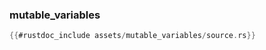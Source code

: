 ### mutable_variables

```rust
{{#rustdoc_include assets/mutable_variables/source.rs}}
```
<div class="flex-container vis_block" style="position:relative; margin-left:-75px; margin-right:-75px; display: none;">
  <object type="image/svg+xml" class="mutable_variables code_panel" data="assets/mutable_variables/vis_code.svg"></object>
  <object type="image/svg+xml" class="mutable_variables tl_panel" data="assets/mutable_variables/vis_timeline.svg" style="width: auto;" onmouseenter="helpers('mutable_variables')"></object>
</div>